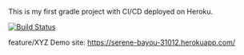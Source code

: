 This is my first gradle project with CI/CD deployed on Heroku.


[![Build Status](https://app.travis-ci.com/oguzhandoganoglu/myproject.svg?branch=main)](https://app.travis-ci.com/oguzhandoganoglu/myproject)

feature/XYZ
Demo site: https://serene-bayou-31012.herokuapp.com/